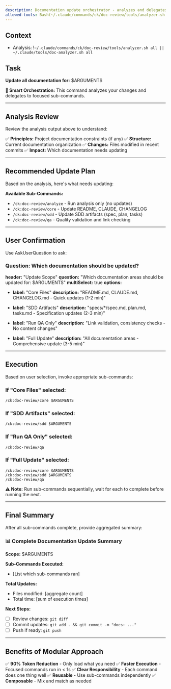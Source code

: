 ```yaml
---
description: Documentation update orchestrator - analyzes and delegates to focused sub-commands
allowed-tools: Bash(~/.claude/commands/ck/doc-review/tools/analyzer.sh:*), Bash(~/.claude/tools/doc-analyzer.sh:*), Read(*), SlashCommand(*), AskUserQuestion(*)
---
```


## Context

- Analysis: !`~/.claude/commands/ck/doc-review/tools/analyzer.sh all || ~/.claude/tools/doc-analyzer.sh all`

## Task

**Update all documentation for:** $ARGUMENTS

**🎯 Smart Orchestration:** This command analyzes your changes and delegates to focused sub-commands.

---

## Analysis Review

Review the analysis output above to understand:

✅ **Principles:** Project documentation constraints (if any)
✅ **Structure:** Current documentation organization
✅ **Changes:** Files modified in recent commits
✅ **Impact:** Which documentation needs updating

---

## Recommended Update Plan

Based on the analysis, here's what needs updating:

**Available Sub-Commands:**
- `/ck:doc-review/analyze` - Run analysis only (no updates)
- `/ck:doc-review/core` - Update README, CLAUDE, CHANGELOG
- `/ck:doc-review/sdd` - Update SDD artifacts (spec, plan, tasks)
- `/ck:doc-review/qa` - Quality validation and link checking

---

## User Confirmation

Use AskUserQuestion to ask:

### Question: Which documentation should be updated?

**header:** "Update Scope"
**question:** "Which documentation areas should be updated for: $ARGUMENTS"
**multiSelect:** true
**options:**

- **label:** "Core Files"
  **description:** "README.md, CLAUDE.md, CHANGELOG.md - Quick updates (1-2 min)"

- **label:** "SDD Artifacts"
  **description:** "specs/*/spec.md, plan.md, tasks.md - Specification updates (2-3 min)"

- **label:** "Run QA Only"
  **description:** "Link validation, consistency checks - No content changes"

- **label:** "Full Update"
  **description:** "All documentation areas - Comprehensive update (3-5 min)"

---

## Execution

Based on user selection, invoke appropriate sub-commands:

### If "Core Files" selected:
```
/ck:doc-review/core $ARGUMENTS
```

### If "SDD Artifacts" selected:
```
/ck:doc-review/sdd $ARGUMENTS
```

### If "Run QA Only" selected:
```
/ck:doc-review/qa
```

### If "Full Update" selected:
```
/ck:doc-review/core $ARGUMENTS
/ck:doc-review/sdd $ARGUMENTS
/ck:doc-review/qa
```

**⚠️ Note:** Run sub-commands sequentially, wait for each to complete before running the next.

---

## Final Summary

After all sub-commands complete, provide aggregated summary:

### 📊 Complete Documentation Update Summary

**Scope:** $ARGUMENTS

**Sub-Commands Executed:**
- [List which sub-commands ran]

**Total Updates:**
- Files modified: [aggregate count]
- Total time: [sum of execution times]

**Next Steps:**
- [ ] Review changes: `git diff`
- [ ] Commit updates: `git add . && git commit -m "docs: ..."`
- [ ] Push if ready: `git push`

---

## Benefits of Modular Approach

✅ **90% Token Reduction** - Only load what you need
✅ **Faster Execution** - Focused commands run in < 1s
✅ **Clear Responsibility** - Each command does one thing well
✅ **Reusable** - Use sub-commands independently
✅ **Composable** - Mix and match as needed
